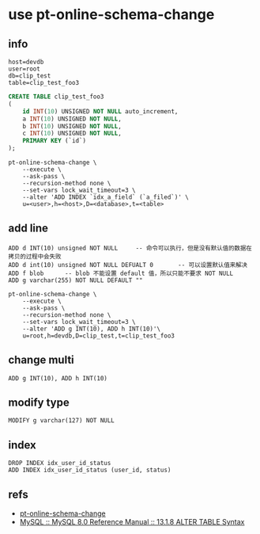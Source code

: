 # use pt-online-schema-change

## info

```text
host=devdb
user=root
db=clip_test
table=clip_test_foo3
```

```sql
CREATE TABLE clip_test_foo3
(
    id INT(10) UNSIGNED NOT NULL auto_increment,
    a INT(10) UNSIGNED NOT NULL,
    b INT(10) UNSIGNED NOT NULL,
    c INT(10) UNSIGNED NOT NULL,
    PRIMARY KEY (`id`)
);
```

```shell
pt-online-schema-change \
    --execute \
    --ask-pass \
    --recursion-method none \
    --set-vars lock_wait_timeout=3 \
    --alter 'ADD INDEX `idx_a_field` (`a_filed`)' \
    u=<user>,h=<host>,D=<database>,t=<table>
```

## add line

```text
ADD d INT(10) unsigned NOT NULL     -- 命令可以执行，但是没有默认值的数据在拷贝的过程中会失败
ADD d int(10) unsigned NOT NULL DEFUALT 0       -- 可以设置默认值来解决
ADD f blob      -- blob 不能设置 default 值，所以只能不要求 NOT NULL
ADD g varchar(255) NOT NULL DEFAULT ""
```

```shell
pt-online-schema-change \
    --execute \
    --ask-pass \
    --recursion-method none \
    --set-vars lock_wait_timeout=3 \
    --alter 'ADD g INT(10), ADD h INT(10)'\
    u=root,h=devdb,D=clip_test,t=clip_test_foo3
```

## change multi

```
ADD g INT(10), ADD h INT(10)
```

## modify type

```
MODIFY g varchar(127) NOT NULL
```

## index

```
DROP INDEX idx_user_id_status
ADD INDEX idx_user_id_status (user_id, status)
```

## refs

- [pt-online-schema-change](https://www.percona.com/doc/percona-toolkit/LATEST/pt-online-schema-change.html)
- [MySQL :: MySQL 8.0 Reference Manual :: 13.1.8 ALTER TABLE Syntax](https://dev.mysql.com/doc/refman/8.0/en/alter-table.html)
